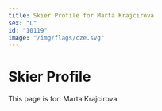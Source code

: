 ```yaml
---
title: Skier Profile for Marta Krajcirova
sex: "L"
id: "10119"
image: "/img/flags/cze.svg" 
---
```


# Skier Profile

This page is for: Marta Krajcirova.
    